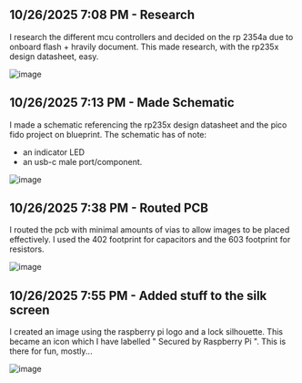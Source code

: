 <!--
  ===================    !!READ THIS NOTICE!!   ====================
  DO NOT edit this file manually. Your changes WILL BE OVERWRITTEN!
  This journal is auto generated and updated by Hack Club Blueprint.
  To edit this file, please edit your journal entries on Blueprint.
  ==================================================================
-->

## 10/26/2025 7:08 PM - Research  

I research the different mcu controllers and decided on the rp 2354a due to onboard flash + hravily document. This made research, with the rp235x design datasheet, easy.

![image](https://blueprint.hackclub.com/user-attachments/blobs/proxy/eyJfcmFpbHMiOnsiZGF0YSI6NTc2NiwicHVyIjoiYmxvYl9pZCJ9fQ==--848f5e0cb213cadbb5435f66ca4d530e4706ccd8/image.png)

  

## 10/26/2025 7:13 PM - Made Schematic  

I made a schematic referencing the rp235x design datasheet and the pico fido project on blueprint. The schematic has of note: 
- an indicator LED
- an usb-c male port/component.

![image](https://blueprint.hackclub.com/user-attachments/blobs/proxy/eyJfcmFpbHMiOnsiZGF0YSI6NTc3MCwicHVyIjoiYmxvYl9pZCJ9fQ==--ccd65c0e4ae1fe58c53e1ee313d2b737fde4c60c/image.png)
  

## 10/26/2025 7:38 PM - Routed PCB  

I routed the pcb with minimal amounts of vias to allow images to be placed effectively. I used the 402 footprint for capacitors and the 603 footprint for resistors.

![image](https://blueprint.hackclub.com/user-attachments/blobs/proxy/eyJfcmFpbHMiOnsiZGF0YSI6NTc4MywicHVyIjoiYmxvYl9pZCJ9fQ==--7a5a622584f9a85a82998e71b7387f311bea185e/image.png)
  

## 10/26/2025 7:55 PM - Added stuff to the silk screen  

I created an image using the raspberry pi logo and a lock silhouette. This became an icon which I have labelled " Secured by Raspberry Pi ". This is there for fun, mostly...

![image](https://blueprint.hackclub.com/user-attachments/blobs/proxy/eyJfcmFpbHMiOnsiZGF0YSI6NTc4NiwicHVyIjoiYmxvYl9pZCJ9fQ==--228c5b64a6af78c545b01d7de067897ec0733c67/image.png)
  

